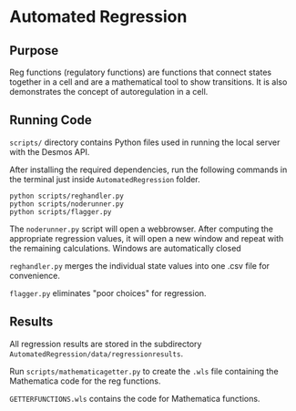 # Automated Regression

## Purpose

Reg functions (regulatory functions) are functions that connect states together in a cell and are a mathematical tool to show transitions. It is also demonstrates the concept of autoregulation in a cell. 


## Running Code

`scripts/` directory contains Python files used in running the local server with the Desmos API. 

After installing the required dependencies, run the following commands in the terminal just inside `AutomatedRegression` folder.

```
python scripts/reghandler.py
python scripts/noderunner.py
python scripts/flagger.py 
```
The `noderunner.py` script will open a webbrowser. After computing the appropriate regression values, it will open a new window and repeat with the remaining calculations. Windows are automatically closed

`reghandler.py` merges the individual state values into one .csv file for convenience. 

`flagger.py` eliminates "poor choices" for regression. 

## Results

All regression results are stored in the subdirectory `AutomatedRegression/data/regressionresults`.

Run `scripts/mathematicagetter.py` to create the `.wls` file containing the Mathematica code for the reg functions.

`GETTERFUNCTIONS.wls` contains the code for Mathematica functions.
